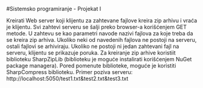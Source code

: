 #Sistemsko programiranje - Projekat I

Kreirati Web server koji klijentu za zahtevane fajlove kreira zip arhivu i vraća je klijentu. Svi
zahtevi serveru se šalji preko browser-a korišćenjem GET metode. U zahtevu se kao parametri
navode nazivi fajlova za koje treba da se kreira zip arhiva. Ukoliko neki od navedenih fajlova ne
postoji na serveru, ostali fajlovi se arhiviraju. Ukoliko ne postoji ni jedan zahtevani fajl na serveru,
klijentu se prikazuje poruka. Za kreiranje zip arhive koristiit biblioteku SharpZipLib (biblioteku
je moguće instalirati korišćenjem NuGet package managera). Pored pomenute biblioteke, moguće
je koristiti SharpCompress biblioteku.
Primer poziva serveru: http://localhost:5050/test1.txt&test2.txt&test3.txt